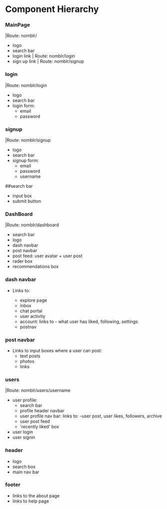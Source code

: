 # Component Hierarchy

### MainPage

|Route: nomblr/

- logo
- search bar
- login link | Route: nomblr/login
- sign up link | Route: nomblr/signup

### login

|Route: nomblr/login

- logo
- search bar
- login form:
  - email
  - password

### signup

|Route: nomblr/signup

- logo
- search bar
- signup form:
  - email
  - password
  - username

##search bar

- input box
- submit button

### DashBoard

|Route: nomblr/dashboard

- search bar
- logo
- dash navbar
- post navbar
- post feed: user avatar + user post
- rader box
- recommendations box

### dash navbar

- Links to:

  - explore page
  - inbox
  - chat portal
  - user activity
  - account: links to - what user has liked, following, settings
  - postnav

### post navbar

- Links to input boxes where a user can post:
  - text posts
  - photos
  - links

### users

|Route: nomblr/users/username

- user profile:
  - search bar
  - profile header navbar
  - user profile nav bar: links to: -user post, user likes, followers, archive
  - user post feed
  - 'recently liked' box
- user login
- user signin

### header

- logo
- search box
- main nav bar

### footer

- links to the about page
- links to help page
